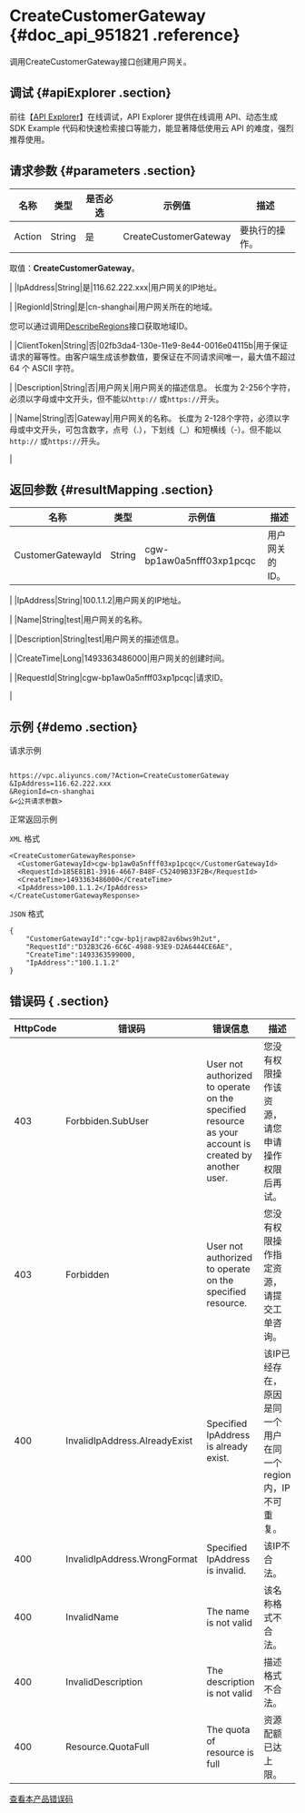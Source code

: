 # CreateCustomerGateway {#doc_api_951821 .reference}

调用CreateCustomerGateway接口创建用户网关。

## 调试 {#apiExplorer .section}

前往【[API Explorer](https://api.aliyun.com/#product=Vpc&api=CreateCustomerGateway)】在线调试，API Explorer 提供在线调用 API、动态生成 SDK Example 代码和快速检索接口等能力，能显著降低使用云 API 的难度，强烈推荐使用。

## 请求参数 {#parameters .section}

|名称|类型|是否必选|示例值|描述|
|--|--|----|---|--|
|Action|String|是|CreateCustomerGateway|要执行的操作。

 取值：**CreateCustomerGateway**。

 |
|IpAddress|String|是|116.62.222.xxx|用户网关的IP地址。

 |
|RegionId|String|是|cn-shanghai|用户网关所在的地域。

 您可以通过调用[DescribeRegions](~~36063~~)接口获取地域ID。

 |
|ClientToken|String|否|02fb3da4-130e-11e9-8e44-0016e04115b|用于保证请求的幂等性。由客户端生成该参数值，要保证在不同请求间唯一，最大值不超过 64 个 ASCII 字符。 

 |
|Description|String|否|用户网关|用户网关的描述信息。 长度为 2-256个字符，必须以字母或中文开头，但不能以`http://` 或`https://`开头。

 |
|Name|String|否|Gateway|用户网关的名称。 长度为 2-128个字符，必须以字母或中文开头，可包含数字，点号（.），下划线（\_）和短横线（-）。但不能以`http://` 或`https://`开头。

 |

## 返回参数 {#resultMapping .section}

|名称|类型|示例值|描述|
|--|--|---|--|
|CustomerGatewayId|String|cgw-bp1aw0a5nfff03xp1pcqc|用户网关的ID。

 |
|IpAddress|String|100.1.1.2|用户网关的IP地址。

 |
|Name|String|test|用户网关的名称。

 |
|Description|String|test|用户网关的描述信息。

 |
|CreateTime|Long|1493363486000|用户网关的创建时间。

 |
|RequestId|String|cgw-bp1aw0a5nfff03xp1pcqc|请求ID。

 |

## 示例 {#demo .section}

请求示例

``` {#request_demo}

https://vpc.aliyuncs.com/?Action=CreateCustomerGateway
&IpAddress=116.62.222.xxx
&RegionId=cn-shanghai
&<公共请求参数>

```

正常返回示例

`XML` 格式

``` {#xml_return_success_demo}
<CreateCustomerGatewayResponse>
  <CustomerGatewayId>cgw-bp1aw0a5nfff03xp1pcqc</CustomerGatewayId>
  <RequestId>185E81B1-3916-4667-B48F-C52409B33F2B</RequestId>
  <CreateTime>1493363486000</CreateTime>
  <IpAddress>100.1.1.2</IpAddress>
</CreateCustomerGatewayResponse>

```

`JSON` 格式

``` {#json_return_success_demo}
{
	"CustomerGatewayId":"cgw-bp1jrawp82av6bws9h2ut",
	"RequestId":"D32B3C26-6C6C-4988-93E9-D2A6444CE6AE",
	"CreateTime":1493363599000,
	"IpAddress":"100.1.1.2"
}
```

## 错误码 { .section}

|HttpCode|错误码|错误信息|描述|
|--------|---|----|--|
|403|Forbbiden.SubUser|User not authorized to operate on the specified resource as your account is created by another user.|您没有权限操作该资源，请您申请操作权限后再试。|
|403|Forbidden|User not authorized to operate on the specified resource.|您没有权限操作指定资源，请提交工单咨询。|
|400|InvalidIpAddress.AlreadyExist|Specified IpAddress is already exist.|该IP已经存在，原因是同一个用户在同一个region内，IP不可重复。|
|400|InvalidIpAddress.WrongFormat|Specified IpAddress is invalid.|该IP不合法。|
|400|InvalidName|The name is not valid|该名称格式不合法。|
|400|InvalidDescription|The description is not valid|描述格式不合法。|
|400|Resource.QuotaFull|The quota of resource is full|资源配额已达上限。|

[查看本产品错误码](https://error-center.aliyun.com/status/product/Vpc)

